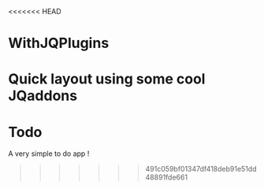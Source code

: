 <<<<<<< HEAD
# WithJQPlugins
Quick layout using some cool JQaddons
=======
# Todo
A very simple to do app ! 
>>>>>>> 491c059bf01347df418deb91e51dd48891fde661
